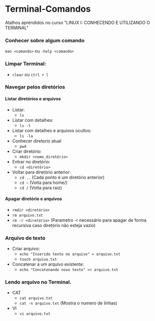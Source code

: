 # Terminal-Comandos
Atalhos aprendidos no curso "LINUX I: CONHECENDO E UTILIZANDO O TERMINAL"


### Conhecer sobre algum comando
`man <comando>` ou `-help <comando>`

### Limpar Terminal:
- `clear` ou `ctrl + l`

### Navegar pelos diretórios

#### Listar diretórios e arquivos
- Listar:
  - `ls`
- Listar com detalhes:
  - `ls -l`
- Listar com detalhes e arquivos ocultos:
  -  `ls -la`
- Conhecer diretorio atual
  - `pwd`
- Criar diretório:
  -  `mkdir <nome_diretório>`
- Entrar no diretório:
  - `cd <diretório>`
- Voltar para diretório anterior:
  - `cd ..` (Cada ponto é um diretório anterior)
  - `cd ~` (Volta para home/<usuario>)
  - `cd /` (Volta para raiz)  
#### Apagar diretório e arquivos
  - `rmdir <diretório>`
  - `rm arquivo.txt`
  - `rm -r <diretório>` (Parametro -r necessário para apagar de forma recursiva caso diretório não esteja vazio)
  
### Arquivo de texto
- Criar arquivo:
  - `echo "Inserido texto no arquivo" > arquivo.txt`
  - `touch arquivo.txt`
- Concatenar a um arquivo existente:
  - `echo "Concatenando novo texto" >> arquivo.txt`

### Lendo arquivo no Terminal.
- CAT
  - `cat arquivo.txt`
  - `cat -n arquivo.txt` (Mostra o numero de linhas)
- VI
  - `vi arquivo.txt`
  
  

